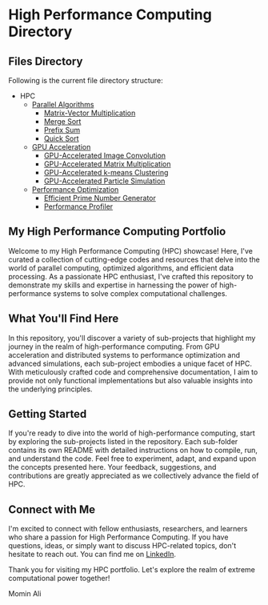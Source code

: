 # High Performance Computing Directory

## Files Directory

Following is the current file directory structure:

- HPC
  - [Parallel Algorithms](Parallel%20Algorithms)
    - [Matrix-Vector Multiplication](Parallel%20Algorithms/Matrix-Vector%20Multiplication)
    - [Merge Sort](Parallel%20Algorithms/Merge%20Sort)
    - [Prefix Sum](Parallel%20Algorithms/Prefix%20Sum)
    - [Quick Sort](Parallel%20Algorithms/Quick%20Sort)
  - [GPU Acceleration](GPU%20Acceleration)
    - [GPU-Accelerated Image Convolution](GPU%20Acceleration/GPU-Accelerated%20Image%20Convolution)
    - [GPU-Accelerated Matrix Multiplication](GPU%20Acceleration/GPU-Accelerated%20Matrix%20Multiplication)
    - [GPU-Accelerated k-means Clustering](GPU%20Acceleration/GPU-Accelerated%20k-means%20Clustering)
    - [GPU-Accelerated Particle Simulation](GPU%20Acceleration/GPU-Accelerated%20Particle%20Simulation)
  - [Performance Optimization](Performance%20Optimization)
    - [Efficient Prime Number Generator](Performance%20Optimization/Efficient%20Prime%20Number%20Generator)
    - [Performance Profiler](Performance%20Optimization/Performance%20Profiler)


## My High Performance Computing Portfolio

Welcome to my High Performance Computing (HPC) showcase! Here, I've curated a collection of cutting-edge codes and resources that delve into the world of parallel computing, optimized algorithms, and efficient data processing. As a passionate HPC enthusiast, I've crafted this repository to demonstrate my skills and expertise in harnessing the power of high-performance systems to solve complex computational challenges.

## What You'll Find Here

In this repository, you'll discover a variety of sub-projects that highlight my journey in the realm of high-performance computing. From GPU acceleration and distributed systems to performance optimization and advanced simulations, each sub-project embodies a unique facet of HPC. With meticulously crafted code and comprehensive documentation, I aim to provide not only functional implementations but also valuable insights into the underlying principles.

## Getting Started

If you're ready to dive into the world of high-performance computing, start by exploring the sub-projects listed in the repository. Each sub-folder contains its own README with detailed instructions on how to compile, run, and understand the code. Feel free to experiment, adapt, and expand upon the concepts presented here. Your feedback, suggestions, and contributions are greatly appreciated as we collectively advance the field of HPC.

## Connect with Me

I'm excited to connect with fellow enthusiasts, researchers, and learners who share a passion for High Performance Computing. If you have questions, ideas, or simply want to discuss HPC-related topics, don't hesitate to reach out. You can find me on [LinkedIn](https://www.linkedin.com/in/mominalix).

Thank you for visiting my HPC portfolio. Let's explore the realm of extreme computational power together!

Momin Ali


